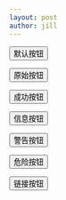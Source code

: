 ```yaml
---
layout: post
author: jill
---
```

<!-- 标准的按钮 -->
<button type="button" class="btn btn-default">默认按钮</button>
<!-- 提供额外的视觉效果，标识一组按钮中的原始动作 -->
<button type="button" class="btn btn-primary">原始按钮</button>
<!-- 表示一个成功的或积极的动作 -->
<button type="button" class="btn btn-success">成功按钮</button>
<!-- 信息警告消息的上下文按钮 -->
<button type="button" class="btn btn-info">信息按钮</button>
<!-- 表示应谨慎采取的动作 -->
<button type="button" class="btn btn-warning">警告按钮</button>
<!-- 表示一个危险的或潜在的负面动作 -->
<button type="button" class="btn btn-danger">危险按钮</button>
<!-- 并不强调是一个按钮，看起来像一个链接，但同时保持按钮的行为 -->
<button type="button" class="btn btn-link">链接按钮</button>